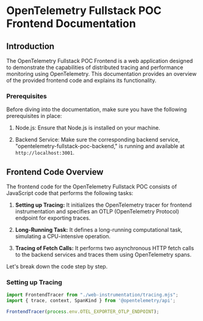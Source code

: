 # OpenTelemetry Fullstack POC Frontend Documentation

## Introduction

The OpenTelemetry Fullstack POC Frontend is a web application designed to demonstrate the capabilities of distributed tracing and performance monitoring using OpenTelemetry. This documentation provides an overview of the provided frontend code and explains its functionality.

### Prerequisites

Before diving into the documentation, make sure you have the following prerequisites in place:

1. Node.js: Ensure that Node.js is installed on your machine.

2. Backend Service: Make sure the corresponding backend service, "opentelemetry-fullstack-poc-backend," is running and available at `http://localhost:3001`.

## Frontend Code Overview

The frontend code for the OpenTelemetry Fullstack POC consists of JavaScript code that performs the following tasks:

1. **Setting up Tracing:** It initializes the OpenTelemetry tracer for frontend instrumentation and specifies an OTLP (OpenTelemetry Protocol) endpoint for exporting traces.

2. **Long-Running Task:** It defines a long-running computational task, simulating a CPU-intensive operation.

3. **Tracing of Fetch Calls:** It performs two asynchronous HTTP fetch calls to the backend services and traces them using OpenTelemetry spans.

Let's break down the code step by step.

### Setting up Tracing

```javascript
import FrontendTracer from "./web-instrumentation/tracing.mjs";
import { trace, context, SpanKind } from '@opentelemetry/api';

FrontendTracer(process.env.OTEL_EXPORTER_OTLP_ENDPOINT);
```
